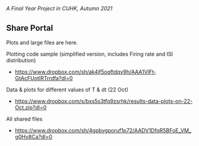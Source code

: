 ###### A Final Year Project in CUHK, Autumn 2021

## Share Portal

Plots and large files are here.

Plotting code sample (simplified version, includes Firing rate and ISI distribution)
- https://www.dropbox.com/sh/ak4jf5oqftdqy9h/AAA1VlFt-GtAcFUotIRTrrdfa?dl=0

Data & plots for different values of T & dt (22 Oct)
- https://www.dropbox.com/s/bxs5s3tfq9zsrhk/results-data-plots-on-22-Oct.zip?dl=0

All shared files
- https://www.dropbox.com/sh/4gpbvgporuf1p72/AADV1DfqR5BFoE_VM_g0Hy8Ca?dl=0

</br>
